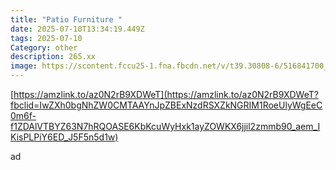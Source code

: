 ```yaml
---
title: "Patio Furniture "
date: 2025-07-10T13:34:19.449Z
tags: 2025-07-10
Category: other
description: 265.xx
image: https://scontent.fccu25-1.fna.fbcdn.net/v/t39.30808-6/516841700_6427305517406811_5194136077909077827_n.jpg?stp=dst-jpg_p526x296_tt6&_nc_cat=108&ccb=1-7&_nc_sid=aa7b47&_nc_ohc=Y4q30K7UojIQ7kNvwFfBxz4&_nc_oc=Adn3R_QUj3Hs0Iip1tdwXoaIfuLheuv0Zs_YW-tBcKrp6pLVvjYlDT2LiWlLoe7FzuE&_nc_zt=23&_nc_ht=scontent.fccu25-1.fna&_nc_gid=w0ukjRs07Ks9oP0xkxJ2QA&oh=00_AfSVJO3nZ7Fkhb-VC-k-6PekSxPMRwyyZgSMXx3DdikPLg&oe=68759425
---
```

<!--StartFragment-->

[https://amzlink.to/az0N2rB9XDWeT](https://amzlink.to/az0N2rB9XDWeT?fbclid=IwZXh0bgNhZW0CMTAAYnJpZBExNzdRSXZkNGRIM1RoeUlyWgEeC0m6f-f1ZDAlVTBYZ63N7hRQOASE6KbKcuWyHxk1ayZOWKX6jjil2zmmb90_aem_IKisPLPiY6ED_J5F5n5d1w)

<!--EndFragment--> ad